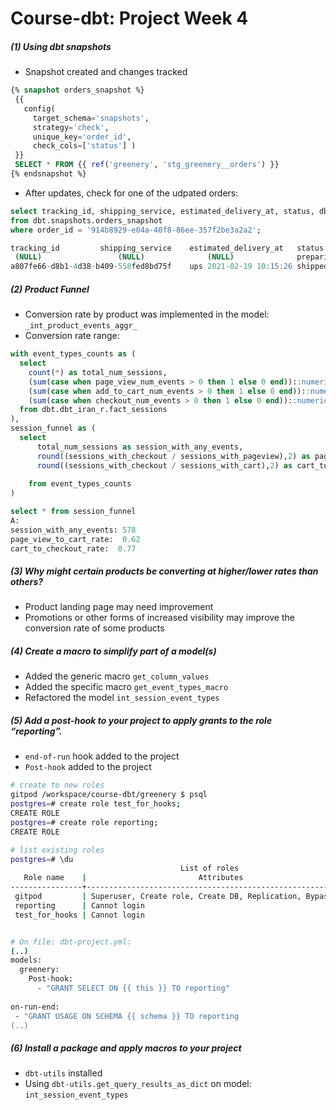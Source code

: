# Course-dbt: Project Week 4
##### _(1) Using dbt snapshots_  

- Snapshot created and changes tracked

 ``` sql
{% snapshot orders_snapshot %}
  {{
    config(
      target_schema='snapshots',
      strategy='check',
      unique_key='order_id',
      check_cols=['status'] )
  }}
  SELECT * FROM {{ ref('greenery', 'stg_greenery__orders') }}
{% endsnapshot %}
```
- After updates, check for one of the udpated orders:
```sql
select tracking_id, shipping_service, estimated_delivery_at, status, dbt_valid_from, dbt_valid_to
from dbt.snapshots.orders_snapshot
where order_id = '914b8929-e04a-40f8-86ee-357f2be3a2a2';

tracking_id         shipping_service    estimated_delivery_at   status  dbt_valid_from  dbt_valid_to
 (NULL)                 (NULL)              (NULL)              preparing   2022-06-30 21:52:51.634283  2022-06-30 22:02:22.799833
a807fe66-d8b1-4d38-b409-558fed8bd75f    ups 2021-02-19 10:15:26 shipped 2022-06-30 22:02:22.799833  (NULL)

```

##### _(2)  Product Funnel_  
- Conversion rate by product was implemented in the model: ```_int_product_events_aggr_```
- Conversion rate range: 

```sql
with event_types_counts as (
  select
    count(*) as total_num_sessions,
    (sum(case when page_view_num_events > 0 then 1 else 0 end))::numeric as sessions_with_pageview,
    (sum(case when add_to_cart_num_events > 0 then 1 else 0 end))::numeric as sessions_with_cart,
    (sum(case when checkout_num_events > 0 then 1 else 0 end))::numeric as sessions_with_checkout
  from dbt.dbt_iran_r.fact_sessions
),
session_funnel as (
  select 
      total_num_sessions as session_with_any_events,
      round((sessions_with_checkout / sessions_with_pageview),2) as page_view_to_cart_rate,
      round((sessions_with_checkout / sessions_with_cart),2) as cart_to_checkout_rate
      
    from event_types_counts
)

select * from session_funnel 
A:
session_with_any_events: 578
page_view_to_cart_rate:  0.62
cart_to_checkout_rate:  0.77

```

##### _(3) Why might certain products be converting at higher/lower rates than others?_
- Product landing page may need improvement
- Promotions or other forms of increased visibility may improve the conversion rate of some products

##### _(4)  Create a macro to simplify part of a model(s)_
- Added the generic macro ```get_column_values```
- Added the specific macro ```get_event_types_macro```
- Refactored the model ```int_session_event_types```


##### _(5) Add a post-hook to your project to apply grants to the role “reporting”._

- ```end-of-run``` hook added to the project
- ```Post-hook``` added to the project

```sh
# create to new roles
gitpod /workspace/course-dbt/greenery $ psql
postgres=# create role test_for_hooks;
CREATE ROLE
postgres=# create role reporting;
CREATE ROLE

# list existing roles
postgres=# \du
                                      List of roles
   Role name    |                         Attributes                         | Member of 
----------------+------------------------------------------------------------+--------
 gitpod         | Superuser, Create role, Create DB, Replication, Bypass RLS | {}
 reporting      | Cannot login                                               | {}
 test_for_hooks | Cannot login                                               | {}


# On file: dbt-project.yml:
(..)
models:
  greenery:
    Post-hook:
      - "GRANT SELECT ON {{ this }} TO reporting"
  
on-run-end:
 - "GRANT USAGE ON SCHEMA {{ schema }} TO reporting
(..)
```

##### _(6) Install a package and apply macros to your project_

- ```dbt-utils``` installed
- Using ```dbt-utils.get_query_results_as_dict``` on model: ```int_session_event_types```
